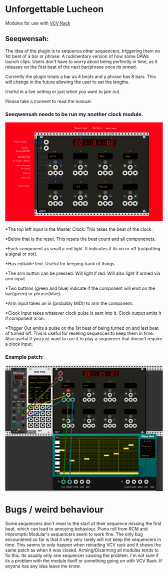 # Unforgettable Lucheon

Modules for use with [VCV Rack](https://vcvrack.com/)

## Seeqwensah:

The idea of the plugin is to sequence other sequencers, triggering them on 1st beat of a bar or phrase. 
A rudimentary version of how some DAWs launch clips.
Users don't have to worry about being perfectly in time, as it releases on the first beat of the next bar/phrase once its armed. 

Currently the plugin treats a bar as 4 beats and a phrase has 8 bars.
This will change in the future allowing the user to set the lengths. 

Useful in a live setting or just when you want to jam out.

Please take a moment to read the manual. 
### Seeqwensah needs to be run my another clock module.

![alt text](https://github.com/johnnymurf/Unforgettable-Luncheon/blob/master/res/SeeqwensahManual.png)

*The top left input is the Master Clock. This takes the beat of the clock.

*Below that is the reset. This resets the beat count and all componenets. 

*Each component as small a red light. It indicates if its on or off (outputting a signal or not). 

*Has editable text. Useful for keeping track of things.

*The arm button can be pressed. Will light if red. Will also light if armed via arm input. 

*Two buttons (green and blue) indicate if the component will emit on the bar(green) or phrase(blue).

*Arm input takes an in (probably MIDI) to arm the component.

*Clock Input takes whatever clock pulse is sent into it. Clock output emits it if component is on.

*Trigger Out emits a pulse on the 1st beat of being turned on and last beat of turned off. 
    This is useful for reseting sequences to keep them in time. Also useful if you just want 
    to use it to play a sequencer that doesn't require a clock input.


### Example patch:

![alt text](https://github.com/johnnymurf/Unforgettable-Luncheon/blob/master/res/SeeqwensahExample2.png)

# Bugs / weird behaviour
Some sequencers don't reset to the start of their sequence missing the first beat, which can lead to annoying behaviour.
Piano roll from RCM and Impromptu Modular's sequencers seem to work fine. 
The only bug encountered so far is that it very very rarely will not keep the sequencers in time.
This seems to only happen when reloading VCV rack and it shows the same patch as when it was closed.
Arming/Disarming all modules tends to fix this. Its usually only one sequencer causing the problem.
I'm not sure if its a problem with the module itself or something going on with VCV Rack.
If anyone has any idea leave me know. 